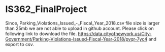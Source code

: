 # IS362_FinalProject
Since, Parking_Violations_Issued_-_Fiscal_Year_2018.csv file size is larger than 25mb we are not able to upload in github account. Please click on following link to download the file. https://data.cityofnewyork.us/City-Government/Parking-Violations-Issued-Fiscal-Year-2018/pvqr-7yc4 and export to csv.

